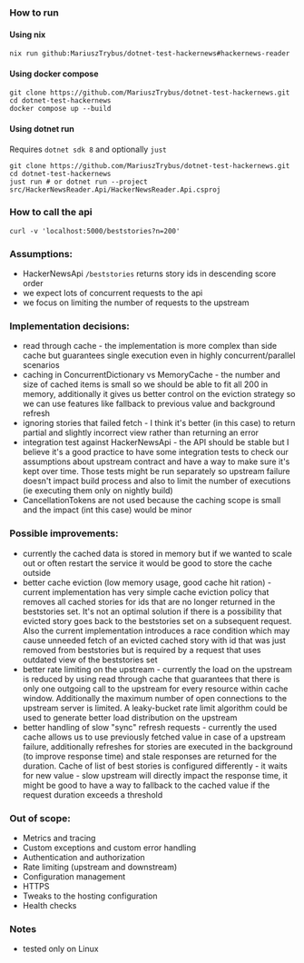 ### How to run

#### Using nix
```
nix run github:MariuszTrybus/dotnet-test-hackernews#hackernews-reader
```

#### Using docker compose
```
git clone https://github.com/MariuszTrybus/dotnet-test-hackernews.git
cd dotnet-test-hackernews
docker compose up --build
```

#### Using dotnet run

Requires `dotnet sdk 8` and optionally `just`
```
git clone https://github.com/MariuszTrybus/dotnet-test-hackernews.git
cd dotnet-test-hackernews
just run # or dotnet run --project src/HackerNewsReader.Api/HackerNewsReader.Api.csproj
```

### How to call the api
```
curl -v 'localhost:5000/beststories?n=200'
```

### Assumptions:
- HackerNewsApi `/beststories` returns story ids in descending score order
- we expect lots of concurrent requests to the api
- we focus on limiting the number of requests to the upstream

### Implementation decisions:
- read through cache - the implementation is more complex than side cache but guarantees single execution even in 
highly concurrent/parallel scenarios
- caching in ConcurrentDictionary vs MemoryCache - the number and size of cached items is small so
we should be able to fit all 200 in memory, additionally it gives us better control on the eviction strategy
so we can use features like fallback to previous value and background refresh
- ignoring stories that failed fetch - I think it's better (in this case) to return partial and slightly incorrect view
rather than returning an error
- integration test against HackerNewsApi - the API should be stable but I believe it's a good practice
to have some integration tests to check our assumptions about upstream contract and have a way
to make sure it's kept over time. Those tests might be run separately so upstream failure doesn't impact
build process and also to limit the number of executions (ie executing them only on nightly build)
- CancellationTokens are not used because the caching scope is small and the impact (int this case) would be minor

### Possible improvements:
- currently the cached data is stored in memory but if we wanted to scale out or often restart the service
it would be good to store the cache outside
- better cache eviction (low memory usage, good cache hit ration) - current implementation has very simple
cache eviction policy that removes all cached stories for ids that are no longer returned in the beststories set.
It's not an optimal solution if there is a possibility that evicted story goes back to the beststories set
on a subsequent request. Also the current implementation introduces a race condition which may cause unneeded fetch
of an evicted cached story with id that was just removed from beststories but is required by a request that
uses outdated view of the beststories set
- better rate limiting on the upstream - currently the load on the upstream is reduced by using read through cache
that guarantees that there is only one outgoing call to the upstream for every resource within cache window.
Additionally the maximum number of open connections to the upstream server is limited.
A leaky-bucket rate limit algorithm could be used to generate better load distribution on the upstream
- better handling of slow "sync" refresh requests - currently the used cache allows us to use previously fetched value
in case of a upstream failure, additionally refreshes for stories are executed in the background (to improve response time)
and stale responses are returned for the duration.
Cache of list of best stories is configured differently - it waits for new value - slow upstream will directly impact
the response time, it might be good to have a way to fallback to the cached value if the request duration exceeds a threshold

### Out of scope:
- Metrics and tracing
- Custom exceptions and custom error handling
- Authentication and authorization
- Rate limiting (upstream and downstream)
- Configuration management
- HTTPS
- Tweaks to the hosting configuration
- Health checks

### Notes
- tested only on Linux